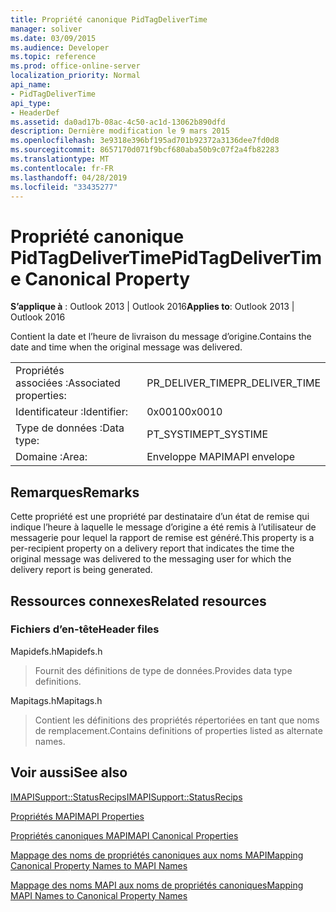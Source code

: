 ```yaml
---
title: Propriété canonique PidTagDeliverTime
manager: soliver
ms.date: 03/09/2015
ms.audience: Developer
ms.topic: reference
ms.prod: office-online-server
localization_priority: Normal
api_name:
- PidTagDeliverTime
api_type:
- HeaderDef
ms.assetid: da0ad17b-08ac-4c50-ac1d-13062b890dfd
description: Dernière modification le 9 mars 2015
ms.openlocfilehash: 3e9318e396bf195ad701b92372a3136dee7fd0d8
ms.sourcegitcommit: 8657170d071f9bcf680aba50b9c07f2a4fb82283
ms.translationtype: MT
ms.contentlocale: fr-FR
ms.lasthandoff: 04/28/2019
ms.locfileid: "33435277"
---
```

# <a name="pidtagdelivertime-canonical-property"></a><span data-ttu-id="50bad-103">Propriété canonique PidTagDeliverTime</span><span class="sxs-lookup"><span data-stu-id="50bad-103">PidTagDeliverTime Canonical Property</span></span>

  
  
<span data-ttu-id="50bad-104">**S’applique à** : Outlook 2013 | Outlook 2016</span><span class="sxs-lookup"><span data-stu-id="50bad-104">**Applies to**: Outlook 2013 | Outlook 2016</span></span> 
  
<span data-ttu-id="50bad-105">Contient la date et l’heure de livraison du message d’origine.</span><span class="sxs-lookup"><span data-stu-id="50bad-105">Contains the date and time when the original message was delivered.</span></span> 
  
|||
|:-----|:-----|
|<span data-ttu-id="50bad-106">Propriétés associées :</span><span class="sxs-lookup"><span data-stu-id="50bad-106">Associated properties:</span></span>  <br/> |<span data-ttu-id="50bad-107">PR_DELIVER_TIME</span><span class="sxs-lookup"><span data-stu-id="50bad-107">PR_DELIVER_TIME</span></span>  <br/> |
|<span data-ttu-id="50bad-108">Identificateur :</span><span class="sxs-lookup"><span data-stu-id="50bad-108">Identifier:</span></span>  <br/> |<span data-ttu-id="50bad-109">0x0010</span><span class="sxs-lookup"><span data-stu-id="50bad-109">0x0010</span></span>  <br/> |
|<span data-ttu-id="50bad-110">Type de données :</span><span class="sxs-lookup"><span data-stu-id="50bad-110">Data type:</span></span>  <br/> |<span data-ttu-id="50bad-111">PT_SYSTIME</span><span class="sxs-lookup"><span data-stu-id="50bad-111">PT_SYSTIME</span></span>  <br/> |
|<span data-ttu-id="50bad-112">Domaine :</span><span class="sxs-lookup"><span data-stu-id="50bad-112">Area:</span></span>  <br/> |<span data-ttu-id="50bad-113">Enveloppe MAPI</span><span class="sxs-lookup"><span data-stu-id="50bad-113">MAPI envelope</span></span>  <br/> |
   
## <a name="remarks"></a><span data-ttu-id="50bad-114">Remarques</span><span class="sxs-lookup"><span data-stu-id="50bad-114">Remarks</span></span>

<span data-ttu-id="50bad-115">Cette propriété est une propriété par destinataire d’un état de remise qui indique l’heure à laquelle le message d’origine a été remis à l’utilisateur de messagerie pour lequel la rapport de remise est généré.</span><span class="sxs-lookup"><span data-stu-id="50bad-115">This property is a per-recipient property on a delivery report that indicates the time the original message was delivered to the messaging user for which the delivery report is being generated.</span></span>
  
## <a name="related-resources"></a><span data-ttu-id="50bad-116">Ressources connexes</span><span class="sxs-lookup"><span data-stu-id="50bad-116">Related resources</span></span>

### <a name="header-files"></a><span data-ttu-id="50bad-117">Fichiers d’en-tête</span><span class="sxs-lookup"><span data-stu-id="50bad-117">Header files</span></span>

<span data-ttu-id="50bad-118">Mapidefs.h</span><span class="sxs-lookup"><span data-stu-id="50bad-118">Mapidefs.h</span></span>
  
> <span data-ttu-id="50bad-119">Fournit des définitions de type de données.</span><span class="sxs-lookup"><span data-stu-id="50bad-119">Provides data type definitions.</span></span>
    
<span data-ttu-id="50bad-120">Mapitags.h</span><span class="sxs-lookup"><span data-stu-id="50bad-120">Mapitags.h</span></span>
  
> <span data-ttu-id="50bad-121">Contient les définitions des propriétés répertoriées en tant que noms de remplacement.</span><span class="sxs-lookup"><span data-stu-id="50bad-121">Contains definitions of properties listed as alternate names.</span></span>
    
## <a name="see-also"></a><span data-ttu-id="50bad-122">Voir aussi</span><span class="sxs-lookup"><span data-stu-id="50bad-122">See also</span></span>



[<span data-ttu-id="50bad-123">IMAPISupport::StatusRecips</span><span class="sxs-lookup"><span data-stu-id="50bad-123">IMAPISupport::StatusRecips</span></span>](imapisupport-statusrecips.md)


[<span data-ttu-id="50bad-124">Propriétés MAPI</span><span class="sxs-lookup"><span data-stu-id="50bad-124">MAPI Properties</span></span>](mapi-properties.md)
  
[<span data-ttu-id="50bad-125">Propriétés canoniques MAPI</span><span class="sxs-lookup"><span data-stu-id="50bad-125">MAPI Canonical Properties</span></span>](mapi-canonical-properties.md)
  
[<span data-ttu-id="50bad-126">Mappage des noms de propriétés canoniques aux noms MAPI</span><span class="sxs-lookup"><span data-stu-id="50bad-126">Mapping Canonical Property Names to MAPI Names</span></span>](mapping-canonical-property-names-to-mapi-names.md)
  
[<span data-ttu-id="50bad-127">Mappage des noms MAPI aux noms de propriétés canoniques</span><span class="sxs-lookup"><span data-stu-id="50bad-127">Mapping MAPI Names to Canonical Property Names</span></span>](mapping-mapi-names-to-canonical-property-names.md)

